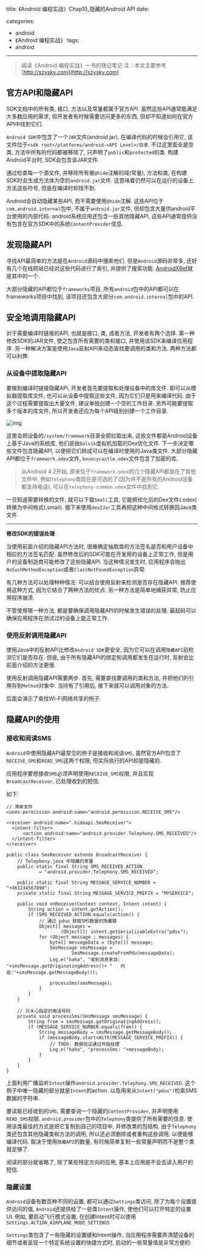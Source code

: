 title: 《Android 编程实战》Chap10_隐藏的Android API
date: 

categories: 
- android 
- 《Android 编程实战》
tags:  
- android
---
> 阅读《Android 编程实战》一书的随记笔记
> 注：本文主要参考[http://szysky.com](http://szysky.com)

## 官方API和隐藏API

SDK文档中的所有类, 接口, 方法以及常量都属于官方API. 虽然这些API通常能满足大多数应用的需求, 但开发者有时候需要访问更多的东西, 但却不知道如何在官方API中找到它们.

`Android SDK`中包含了一个`JAR`文件(android.jar), 在编译代码的时候会引用它, 该文件位于`<sdk root>/platforms/android-<API Level>/目录`. 不过这里面全是空类, 方法中所有的代码都被移除了, 只声明了`public`和`protected`的类. 构建Android平台时, SDK会包含该JAR文件.

通过检查每一个源文件, 并移除所有被`@hide`注解的域(常量), 方法和类, 在构建SDK时会生成方法体为空的`android.jar`文件. 这意味着仍然可以在运行的设备上方法这些符号, 但是在编译时却找不到.

Android会自动隐藏某些API, 而不需要使用`@hide`注解. 这些API位于`com.android.internal`包中, 不属于`android.jar`文件, 但却包含大量供android平台使用的内部代码. android系统应用还包含一些其他隐藏API, 这些API通常提供没有包含在官方SDK中的系统`ContentProvider`信息.

## 发现隐藏API

寻找API最简单的方法是在`Android`源码中搜索他们. 但是`Android`源码非常多, 还好有几个在线网站已经对这些代码进行了索引, 并提供了搜索功能. [AndroidXRef](http://androidxref.com/)就是其中的一个.

大部分隐藏的API都位于`frameworks`项目, 所有`android`包中的API都可以在frameworks项目中找到, 该项目还包含大部分`com.android.internal`包中的API.

## 安全地调用隐藏API

对于需要编译时链接的API, 也就是接口, 类, 或者方法, 开发者有两个选择. 第一种修改SDK的JAR文件, 使之包含所有需要的类和接口, 并使用该SDK来编译应用程序. 另一种解决方案是使用`Java`反射API来动态查找要调用的类和方法. 两种方法都可以利弊.

### 从设备中提取隐藏API

要做到编译时链接隐藏API, 开发者首先要提取和处理设备中的库文件. 即可以从模拟器提取库文件, 也可以从设备中提取这些文件, 因为它们只是用来编译代码. 由于这个过程需要提取出大量文件, 建议单独创建一个空的工作目录. 另外可能要提取多个版本的库文件, 所以开发者还应为每个API级别创建一个工作目录.

![img](http://szysky.com/2016/10/04/%E3%80%8AAndroid-%E7%BC%96%E7%A8%8B%E5%AE%9E%E6%88%98%E3%80%8B10-%E9%9A%90%E8%97%8F%E7%9A%84Android-API/devicespull.png)

这里会把设备的`/system/framework`目录全部拉取出来, 这些文件都是Android设备上基于Java的系统库, 他们是由`Dalvik`虚拟机加载的Dex优化文件. 下一步决定哪些文件包含隐藏API, 以便把它们转成可以在编译时使用的Java类文件. 大部分隐藏API都位于`framework.odex`文件, `bouncycastle.odex`文件包含了加密的库.

> 从Android 4.2开始, 原来位于`framework.odex`的几个隐藏API都放在了其他文件中. 例如`Telephony`类现在是可选的了(因为并不是所有的Android设备都支持电话), 可以在`telephony-common.odex`文件中找到它.

一旦知道需要转换的文件, 就可以下载`Smali`工具, 它能把优化后的Dex文件(.odex)转换为中间格式(.smali). 接下来使用`dex2Jar`工具再把这种中间格式转换回Java类文件.

------

**修改SDK的错误处理**

当使用前面介绍的隐藏API方法时, 很难确定抽取类的方法签名是否和用户设备中相应的方法签名匹配. 虽然修改后的SDK可能在开发用的设备上正常工作, 但是用户的设备制造商可能修改了这些隐藏API. 当这种情况发生时, 应用程序会抛出`NoSuchMethodException`或者`ClassNotFoundException`异常.

有几种方法可以处理种种情况. 可以结合使用反射来检测是否存在隐藏API. 推荐使用这种方式, 因为它结合了两种方法的优点. 另一种方法是简单地捕获异常, 防止应用程序崩溃.

不管使用哪一种方法, 都是要确保调用隐藏API的时候发生错误的处理. 最起码可以确保应用程序在测试过的设备上能正常工作.

### 使用反射调用隐藏API

使用Java中的反射API比修改`Android SDK`更安全, 因为它可以在调用`隐藏API`前检测它们是否存在. 但是, 由于所有隐藏API的绑定和调用都发生在运行时, 反射会比前面介绍的方法更慢.

使用反射调用隐藏API需要两步. 首先, 需要查找要调用的类和方法, 并把他们的引用存到`Method`对象中. 当持有了引用后, 接下来就可以调用对象的方法.

后面会演示了查找Wi-Fi网络共享的例子.

## 隐藏API的使用

### 接收和阅读SMS

`Android`中使用隐藏API最常见的例子是接收和阅读`SMS`, 虽然官方API包含了`RECEIVE_SMS`和`READ_SMS`这两个权限, 但实际执行的API却是隐藏的.

应用程序要想接收`SMS`必须声明使用`RECEIVE_SMS`权限, 并且实现`BroadcastReceiver`, 已处理收到的短信.

如下:

```
// 清单文件
<uses-permission android:name="android.permission.RECEIVE_SMS"/>

<receiver android:name=".hideapi.SmsReceiver">
  <intent-filter>
      <action android:name="android.provider.Telephony.SMS_RECEIVED"/>
  </intent-filter>
</receiver>
```

```
public class SmsReceiver extends BroadcastReceiver {
    // Telephony.java 中隐藏的常量
    public static final String SMS_RECEIVED_ACTION
            = "android.provider.Telephony.SMS_RECEIVED";

    public static final String MESSAGE_SERVICE_NUMBER = "+461234567890";
    private static final String MESSAGE_SERVICE_PREFIX = "MYSERVICE";

    public void onReceive(Context context, Intent intent) {
        String action = intent.getAction();
        if (SMS_RECEIVED_ACTION.equals(action)) {
            // 通过 pdus 获取SMS数据的隐藏键
            Object[] messages =
                    (Object[]) intent.getSerializableExtra("pdus");
            for (Object message : messages) {
                byte[] messageData = (byte[]) message;
                SmsMessage smsMessage =
                        SmsMessage.createFromPdu(messageData);
                Log.e("haha", "收到消息来自: "+smsMessage.getOriginatingAddress()+ "   内容:"+smsMessage.getMessageBody());

                processSms(smsMessage);
            }
        }
    }

    // 只关心指定的电话号码
    private void processSms(SmsMessage smsMessage) {
        String from = smsMessage.getOriginatingAddress();
        if (MESSAGE_SERVICE_NUMBER.equals(from)) {
            String messageBody = smsMessage.getMessageBody();
            if (messageBody.startsWith(MESSAGE_SERVICE_PREFIX)) {
                // TODO: 数据验证通过开始处理
                Log.e("haha", "processSms: "+messageBody);
            }
        }
    }
}
```

上面利用广播监听`Intent`操作`android.provider.Telephony.SMS_RECEIVED`. 这个例子中唯一隐藏的部分就是`Intent`的action. 以及用来从`Intent("pdus")`检索SMS数据的字符串.

要读取已经收到的`SMS`, 需要查询一个隐藏的`ContentProvider`, 并声明使用`READ_SMS`权限. `android.provider`包中的`Telephony`类提供了所有需要的信息. 使用该类最佳的方式是把它复制到自己的项目中, 并修改类的包结构. 由于`Telephony`类还包含其他隐藏类和方法的调用, 所以还必须删除或者重构这些调用, 以便能够编译代码. 取决于使用`隐藏API`的数量, 有时候简单复制一些常量声明而不是整个类就足够了.

阅读的部分就省略了, 除了某些特定方向的应用, 基本上应用是不会去读入用户的短信.

### 隐藏设置

`Android`设备有数百种不同的设置, 都可以通过`Settings`类访问, 除了为每个设置提供访问的值, `Android`还提供给了一些类`Intent`操作, 使他们可以打开特定的设置UI. 例如, 要启动飞行模式设置, 在创建Intent时可以使用`Settings.ACTION_AIRPLANE_MODE_SETTINGS`

`Settings`类包含了一些隐藏的设置键和Intent操作, 当应用程序需要弄清楚设备的细节或者呈现一个特定系统设置的快捷方式时, 启动的一些常量值是非常方便的.